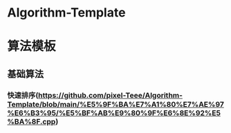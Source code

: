 # Algorithm-Template

# 算法模板

## 基础算法
  ### 快速排序(https://github.com/pixel-Teee/Algorithm-Template/blob/main/%E5%9F%BA%E7%A1%80%E7%AE%97%E6%B3%95/%E5%BF%AB%E9%80%9F%E6%8E%92%E5%BA%8F.cpp)

